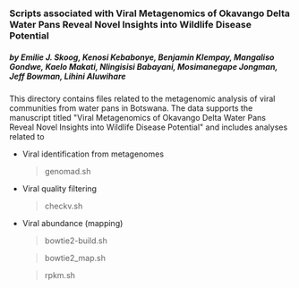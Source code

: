 ### Scripts associated with Viral Metagenomics of Okavango Delta Water Pans Reveal Novel Insights into Wildlife Disease Potential 
##### by Emilie J. Skoog, Kenosi Kebabonye, Benjamin Klempay, Mangaliso Gondwe, Kaelo Makati, Nlingisisi Babayani, Mosimanegape Jongman, Jeff Bowman, Lihini Aluwihare


This directory contains files related to the metagenomic analysis of viral communities from water pans in Botswana. The data supports the manuscript titled "Viral Metagenomics of Okavango Delta Water Pans Reveal Novel Insights into Wildlife Disease Potential" and includes analyses related to 

- Viral identification from metagenomes
  >genomad.sh
- Viral quality filtering
  >checkv.sh
- Viral abundance (mapping)
  >bowtie2-build.sh
  
  >bowtie2_map.sh
  
  >rpkm.sh

